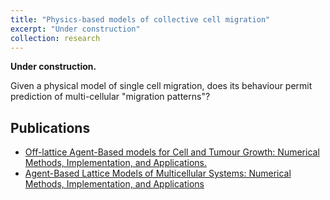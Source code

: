 ```yaml
---
title: "Physics-based models of collective cell migration"
excerpt: "Under construction"
collection: research
---
```


**Under construction.**

Given a physical model of single cell migration, does its behaviour permit
prediction of multi-cellular "migration patterns"?


## Publications

- [Off-lattice Agent-Based models for Cell and Tumour Growth: Numerical Methods, Implementation, and Applications.](/publication/2017-10-10-off-lattice-models)
- [Agent-Based Lattice Models of Multicellular Systems: Numerical Methods, Implementation, and Applications](/publication/2017-10-10-lattice-models)
